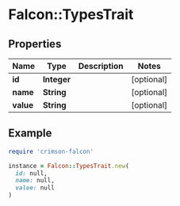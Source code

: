 # Falcon::TypesTrait

## Properties

| Name | Type | Description | Notes |
| ---- | ---- | ----------- | ----- |
| **id** | **Integer** |  | [optional] |
| **name** | **String** |  | [optional] |
| **value** | **String** |  | [optional] |

## Example

```ruby
require 'crimson-falcon'

instance = Falcon::TypesTrait.new(
  id: null,
  name: null,
  value: null
)
```

